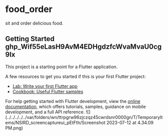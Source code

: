 # food_order

sit and order delicious food.

## Getting Started  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

This project is a starting point for a Flutter application.

A few resources to get you started if this is your first Flutter project:

- [Lab: Write your first Flutter app](https://docs.flutter.dev/get-started/codelab)
- [Cookbook: Useful Flutter samples](https://docs.flutter.dev/cookbook)

For help getting started with Flutter development, view the
[online documentation](https://docs.flutter.dev/), which offers tutorials,
samples, guidance on mobile development, and a full API reference.
![](../../../../../var/folders/wn/ttrpgrw96zjczqz45cwrdsnr0000gn/T/TemporaryItems/NSIRD_screencaptureui_pEtFth/Screenshot 2023-07-12 at 4.34.09 PM.png)